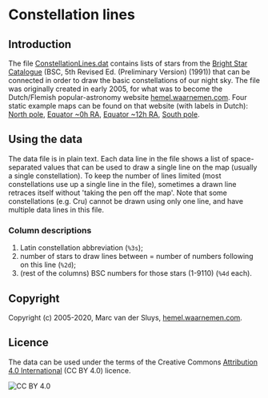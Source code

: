 # Constellation lines

## Introduction
The file [ConstellationLines.dat](ConstellationLines.dat) contains lists of stars from the [Bright Star
Catalogue](https://cdsarc.unistra.fr/viz-bin/cat/V/50) (BSC, 5th Revised Ed. (Preliminary Version) (1991))
that can be connected in order to draw the basic constellations of our night sky.  The file was originally
created in early 2005, for what was to become the Dutch/Flemish popular-astronomy website
[hemel.waarnemen.com](http://hemel.waarnemen.com).  Four static example maps can be found on that website
(with labels in Dutch): [North pole](http://hemel.waarnemen.com/kaarten/vast/noordpool.jpg), [Equator ~0h
RA](http://hemel.waarnemen.com/kaarten/vast/equator_08-00-16.jpg), [Equator ~12h
RA](http://hemel.waarnemen.com/kaarten/vast/equator_20-12-04.jpg), [South
pole](http://hemel.waarnemen.com/kaarten/vast/zuidpool.jpg).


## Using the data
The data file is in plain text.  Each data line in the file shows a list of space-separated values that can be
used to draw a single line on the map (usually a single constellation).  To keep the number of lines limited
(most constellations use up a single line in the file), sometimes a drawn line retraces itself without 'taking
the pen off the map'.  Note that some constellations (e.g. Cru) cannot be drawn using only one line, and have
multiple data lines in this file.


### Column descriptions
1. Latin constellation abbreviation (`%3s`);
2. number of stars to draw lines between = number of numbers following on this line (`%2d`);
3. (rest of the columns) BSC numbers for those stars (1-9110) (`%4d` each).



## Copyright
Copyright (c) 2005-2020, Marc van der Sluys, [hemel.waarnemen.com](http://hemel.waarnemen.com).


## Licence

The data can be used under the terms of the Creative Commons
[Attribution 4.0 International](https://creativecommons.org/licenses/by/4.0/) (CC BY 4.0) licence.

![CC BY 4.0](https://licensebuttons.net/l/by/3.0/88x31.png "CC BY 4.0")
